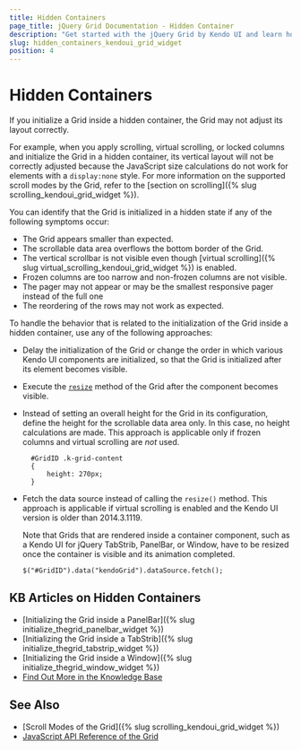 ```yaml
---
title: Hidden Containers
page_title: jQuery Grid Documentation - Hidden Container
description: "Get started with the jQuery Grid by Kendo UI and learn how to handle the most common scenarios when initializing it in a hidden container."
slug: hidden_containers_kendoui_grid_widget
position: 4
---
```


# Hidden Containers

If you initialize a Grid inside a hidden container, the Grid may not adjust its layout correctly.

For example, when you apply scrolling, virtual scrolling, or locked columns and initialize the Grid in a hidden container, its vertical layout will not be correctly adjusted because the JavaScript size calculations do not work for elements with a `display:none` style. For more information on the supported scroll modes by the Grid, refer to the [section on scrolling]({% slug scrolling_kendoui_grid_widget %}).

You can identify that the Grid is initialized in a hidden state if any of the following symptoms occur:
* The Grid appears smaller than expected.
* The scrollable data area overflows the bottom border of the Grid.
* The vertical scrollbar is not visible even though [virtual scrolling]({% slug virtual_scrolling_kendoui_grid_widget %}) is enabled.
* Frozen columns are too narrow and non-frozen columns are not visible.
* The pager may not appear or may be the smallest responsive pager instead of the full one
* The reordering of the rows may not work as expected. 

To handle the behavior that is related to the initialization of the Grid inside a hidden container, use any of the following approaches:
* Delay the initialization of the Grid or change the order in which various Kendo UI components are initialized, so that the Grid is initialized after its element becomes visible.
* Execute the [`resize`](/api/javascript/kendo/methods/resize) method of the Grid after the component becomes visible.
* Instead of setting an overall height for the Grid in its configuration, define the height for the scrollable data area only. In this case, no height calculations are made. This approach is applicable only if frozen columns and virtual scrolling are _not_ used.

    ```
      #GridID .k-grid-content
      {
          height: 270px;
      }
    ```

* Fetch the data source instead of calling the `resize()` method. This approach is applicable if virtual scrolling is enabled and the Kendo UI version is older than 2014.3.1119.

  Note that Grids that are rendered inside a container component, such as a Kendo UI for jQuery TabStrib, PanelBar, or Window, have to be resized once the container is visible and its animation completed.

    ```
    $("#GridID").data("kendoGrid").dataSource.fetch();
    ```


## KB Articles on Hidden Containers

* [Initializing the Grid inside a PanelBar]({% slug initialize_thegrid_panelbar_widget %})
* [Initializing the Grid inside a TabStrib]({% slug initialize_thegrid_tabstrip_widget %})
* [Initializing the Grid inside a Window]({% slug initialize_thegrid_window_widget %})
* [Find Out More in the Knowledge Base](/knowledge-base)

## See Also

* [Scroll Modes of the Grid]({% slug scrolling_kendoui_grid_widget %})
* [JavaScript API Reference of the Grid](/api/javascript/ui/grid)
